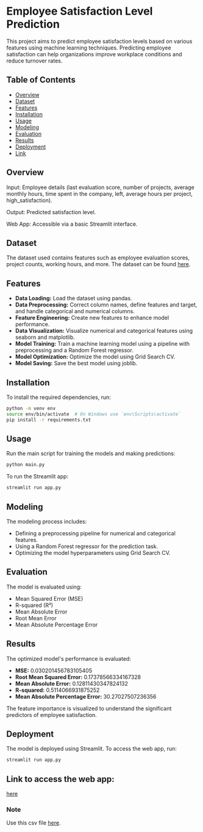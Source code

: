 # Employee Satisfaction Level Prediction

This project aims to predict employee satisfaction levels based on various features using machine learning techniques. Predicting employee satisfaction can help organizations improve workplace conditions and reduce turnover rates.

## Table of Contents
- [Overview](#overview)
- [Dataset](#dataset)
- [Features](#features)
- [Installation](#installation)
- [Usage](#usage)
- [Modeling](#modeling)
- [Evaluation](#evaluation)
- [Results](#results)
- [Deployment](#deployment)
- [Link](#link)

## Overview
Input: Employee details (last evaluation score, number of projects, average monthly hours, time spent in the company, left, average hours per project, high_satisfaction).

Output: Predicted satisfaction level.

Web App: Accessible via a basic Streamlit interface.

## Dataset
The dataset used contains features such as employee evaluation scores, project counts, working hours, and more. The dataset can be found [here](https://www.kaggle.com/datasets/liujiaqi/hr-comma-sepcsv).

## Features
- **Data Loading:** Load the dataset using pandas.
- **Data Preprocessing:** Correct column names, define features and target, and handle categorical and numerical columns.
- **Feature Engineering:** Create new features to enhance model performance.
- **Data Visualization:** Visualize numerical and categorical features using seaborn and matplotlib.
- **Model Training:** Train a machine learning model using a pipeline with preprocessing and a Random Forest regressor.
- **Model Optimization:** Optimize the model using Grid Search CV.
- **Model Saving:** Save the best model using joblib.

## Installation
To install the required dependencies, run:
```bash
python -m venv env
source env/bin/activate  # On Windows use `env\Scripts\activate`
pip install -r requirements.txt
```
## Usage

Run the main script for training the models and making predictions:
```bash
python main.py
```

To run the Streamlit app:

```bash
streamlit run app.py
```
## Modeling

The modeling process includes:
- Defining a preprocessing pipeline for numerical and categorical features.
- Using a Random Forest regressor for the prediction task.
- Optimizing the model hyperparameters using Grid Search CV.

## Evaluation

The model is evaluated using:
- Mean Squared Error (MSE)
- R-squared (R²)
- Mean Absolute Error
- Root Mean Error
- Mean Absolute Percentage Error


## Results

The optimized model's performance is evaluated:
- **MSE:** 0.030201456783105405
- **Root Mean Squared Error:** 0.17378566334167328
- **Mean Absolute Error:** 0.12811430347824132
- **R-squared:** 0.5114066931875252
- **Mean Absolute Percentage Error:** 30.27027507236356

The feature importance is visualized to understand the significant predictors of employee satisfaction.

## Deployment

The model is deployed using Streamlit. To access the web app, run:
```bash
streamlit run app.py
```
## Link to access the web app:
[here](https://employee-satisfaction-level-prediction-gu9rrhjoijitkx3zjduadf.streamlit.app/)

### Note
Use this csv file [here](https://github.com/jamil-shaikh/Employee-Satisfaction-Level-Prediction/blob/03ba5c2cad01d5c3c22de59b548dc4ee3fa64b71/HR_comma_sep.csv).

